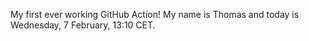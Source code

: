 My first ever working GitHub Action!
My name is Thomas and today is Wednesday, 7 February, 13:10 CET. 
